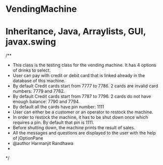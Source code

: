 # VendingMachine
# Inheritance, Java, Arraylists, GUI, javax.swing
/**
 * This class is the testing class for the vending machine. It has 4 options of drinks to select.
 * User can pay with credit or debit card that is linked already in the database of this machine.
 * By default Credit cards start from 7777 to 7786. 2 cards are invalid card numbers: 7779 and 7782.
 * By default Credit cards start from 7787 to 7796. 2 cards do not have enough balance: 7790 and 7794.
 * By default all the cards have pin number: 1111
 * User can either be a customer or an operator to restock the machine.
 * In order to restock the machine, it has to be shut down once which requires a pin. By default that pin is 1111.
 * Before shutting down, the machine prints the result of sales.
 * All the messages and questions are displayed to the user with the help of jOptionPane	
 * @author Harmanjit Randhawa
 *
 */
